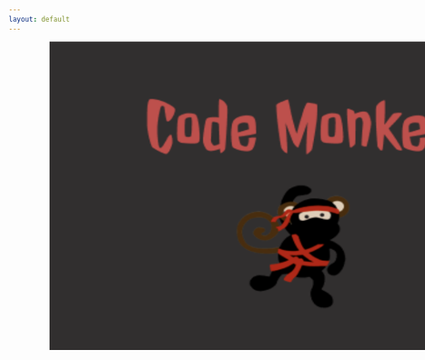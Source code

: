 ```yaml
---
layout: default
---
```



<img id ="home" src="images/frontend.png" style="width:900px;height:543px;">

<style>
    #home{
        position:absolute;
        left: 300px;
    }
    .background{
        color: #322F2F;
    }
</style>

